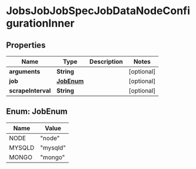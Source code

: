

# JobsJobJobSpecJobDataNodeConfigurationInner


## Properties

| Name | Type | Description | Notes |
|------------ | ------------- | ------------- | -------------|
|**arguments** | **String** |  |  [optional] |
|**job** | [**JobEnum**](#JobEnum) |  |  [optional] |
|**scrapeInterval** | **String** |  |  [optional] |



## Enum: JobEnum

| Name | Value |
|---- | -----|
| NODE | &quot;node&quot; |
| MYSQLD | &quot;mysqld&quot; |
| MONGO | &quot;mongo&quot; |



